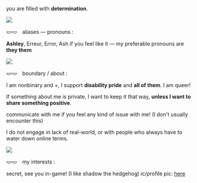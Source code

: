 <p>you are filled with <b>determination</b>.</p>

![](https://64.media.tumblr.com/07d3b7f8ec3a9942d21d27308414fda4/c28daed5d50cdf70-23/s2048x3072/4410d871574f8f0e37bd542f6a6399f5377f8126.pnj)

<p>𐃬𐃬　aliases — pronouns :</p>
<p><b>Ashley</b>, Erreur, Error, Ash if you feel like it — my preferable pronouns are <b>they them</b></p>

<img src="https://64.media.tumblr.com/b797312bc18a22d26327023e43c909a5/a4a6afcd9db8a8b5-a7/s100x200/ef367d0728d9f8a7934ecd898d3bef247c7914e1.gifv"></img>

<p>𐃬𐃬　boundary / about :</p>
<p>I am nonbinary and +, I support <b>disability pride</b> and <b>all of them</b>. I am queer!</p>
<p>If something about me is private, I want to keep it that way, <b>unless I want to share something positive</b>.</p>
<p>communicate with me if you feel any kind of issue with me! (I don't usually encounter this)</p>
<p>I do not engage in lack of real-world, or with people who always have to water down online terms.</p>

<img src="https://64.media.tumblr.com/2fa2cb03251d9d8d92b471d0c743c6ee/a4a6afcd9db8a8b5-ab/s100x200/1c8ca503d33e26b3212e89ce8f55ac26af76acef.gifv"></img>

<p>𐃬𐃬　my interests :</p>
<p>secret, see you in-game! (I like shadow the hedgehog) ic/profile pic: <a href="https://www.tumblr.com/kazthisnuts?source=share">here</a></p>